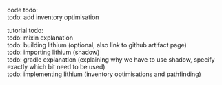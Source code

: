 code todo:  
todo: add inventory optimisation  

tutorial todo:  
todo: mixin explanation  
todo: building lithium (optional, also link to github artifact page)  
todo: importing lithium (shadow)  
todo: gradle explanation (explaining why we have to use shadow, specify exactly which bit need to be used)  
todo: implementing lithium (inventory optimisations and pathfinding)